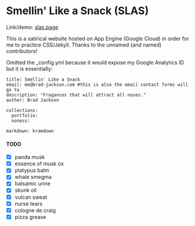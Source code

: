# Smellin' Like a Snack (SLAS)
Link/demo: [slas.page](https://slas.page)

This is a satirical website hosted on App Engine (Google Cloud) in order for me to practice CSS/Jekyll.  Thanks to the unnamed (and named) contributors! 

Omitted the _config.yml because it would expose my Google Analytics ID but it is essentially:
```
title: Smellin' Like a Snack
email: me@brad-jackson.com #this is also the email contact forms will go to
description: "Fragances that will attract all noses."
author: Brad Jackson

collections:
  portfolio:
  noness:

markdown: kramdown
```

#### TODO
- [x] panda musk
- [x] essence of musk ox
- [x] platypus balm
- [x] whale smegma
- [x] balsamic urine
- [x] skunk oil
- [x] vulcan sweat
- [x] nurse tears
- [x] cologne de craig
- [x] pizza grease